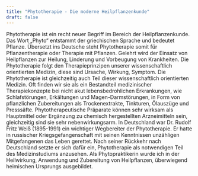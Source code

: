 ```yaml
---
title: "Phytotherapie - Die moderne Heilpflanzenkunde"
draft: false
---
```

Phytotherapie ist ein recht neuer Begriff im Bereich der Heilpflanzenkunde. Das Wort „Phyto“ entstammt der griechischen Sprache und bedeutet Pflanze. Übersetzt ins Deutsche steht Phytotherapie somit für Pflanzentherapie oder Therapie mit Pflanzen. Gelehrt wird der Einsatz von Heilpflanzen zur Heilung, Linderung und Vorbeugung von Krankheiten. Die Phytotherapie folgt den Therapieprinzipen unserer wissenschaftlich orientierten Medizin, diese sind Ursache, Wirkung, Symptom. Die Phytotherapie ist gleichzeitig auch Teil dieser wissenschaftlich orientierten Medizin. Oft finden wir sie als ein Bestandteil medizinischer Therapiekonzepte bei nicht akut lebensbedrohlichen Erkrankungen, wie Schlafstörungen, Erkältungen und Magen-Darmstörungen, in Form von pflanzlichen Zubereitungen als Trockenextrakte, Tinkturen, Ölauszüge und Presssäfte. Phytotherapeutische Präparate können sehr wirksam als Hauptmittel oder Ergänzung zu chemisch hergestellten Arzneimitteln sein, gleichzeitig sind sie sehr nebenwirkungsarm. In Deutschland war Dr. Rudolf Fritz Weiß (1895-1991) ein wichtiger Wegbereiter der Phytotherapie. Er hatte in russischer Kriegsgefangenschaft mit seinen Kenntnissen unzähligen Mitgefangenen das Leben gerettet. Nach seiner Rückkehr nach Deutschland setzte er sich dafür ein, Phytotherapie als notwendigen Teil des Medizinstudiums anzusehen. Als Phytopraktikerin wurde ich in der Heilwirkung, Anwendung und Zubereitung von Heilpflanzen, überwiegend heimischen Ursprungs ausgebildet.

